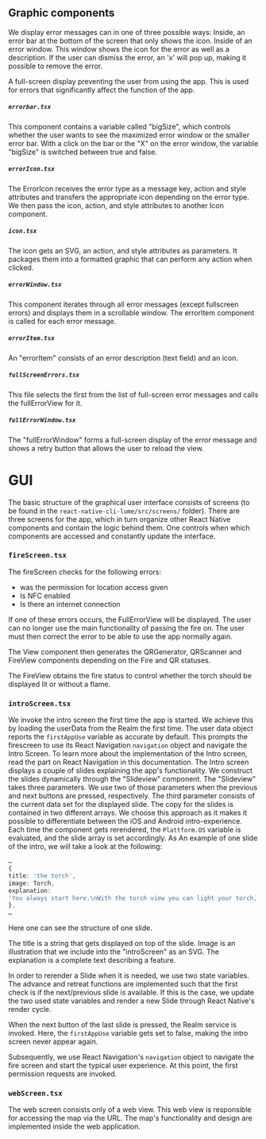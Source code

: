 ## Graphic components

We display error messages can in one of three possible ways:
Inside, an error bar at the bottom of the screen that only shows the icon.
Inside of an error window. This window shows the icon for the error as well as a description. If the user can dismiss the error, an 'x' will pop up, making it possible to remove the error.

A full-screen display preventing the user from using the app. This is used for errors that significantly affect the function of the app.

##### `errorbar.tsx`

This component contains a variable called "bigSize", which controls whether the user wants to see the maximized error window or the smaller error bar. With a click on the bar or the "X" on the error window, the variable "bigSize" is switched between true and false.

##### `errorIcon.tsx`

The ErrorIcon receives the error type as a message key, action and style attributes and transfers the appropriate icon depending on the error type. We then pass the icon, action, and style attributes to another Icon component.

##### `icon.tsx`

The icon gets an SVG, an action, and style attributes as parameters. It packages them into a formatted graphic that can perform any action when clicked.

##### `errorWindow.tsx`

This component iterates through all error messages (except fullscreen errors) and displays them in a scrollable window. The errorItem component is called for each error message.

##### `errorItem.tsx`

An "errorItem" consists of an error description (text field) and an icon.

##### `fullScreenErrors.tsx`

This file selects the first from the list of full-screen error messages and calls the fullErrorView for it.

##### `fullErrorWindow.tsx`

The "fullErrorWindow" forms a full-screen display of the error message and shows a retry button that allows the user to reload the view.

# GUI

The basic structure of the graphical user interface consists of screens (to be found in the `react-native-cli-lume/src/screens/` folder).
There are three screens for the app, which in turn organize other React Native components and contain the logic behind them. One controls when which components are accessed and constantly update the interface.

### `fireScreen.tsx`

The fireScreen checks for the following errors:

- was the permission for location access given
- Is NFC enabled
- Is there an internet connection

If one of these errors occurs, the FullErrorView will be displayed. The user can no longer use the main functionality of passing the fire on. The user must then correct the error to be able to use the app normally again.

The View component then generates the QRGenerator, QRScanner and FireView components depending on the Fire and QR statuses.

The FireView obtains the fire status to control whether the torch should be displayed lit or without a flame.

### `introScreen.tsx`

We invoke the intro screen the first time the app is started. We achieve this by loading the userData from the Realm the first time. The user data object reports the `firstAppUse` variable as accurate by default. This prompts the firescreen to use its React Navigation `navigation` object and navigate the Intro Screen. To learn more about the implementation of the Intro screen, read the part on React Navigation in this documentation. The Intro screen displays a couple of slides explaining the app's functionality. We construct the slides dynamically through the "Slideview" component. The "Slideview" takes three parameters. We use two of those parameters when the previous and next buttons are pressed, respectively. The third parameter consists of the current data set for the displayed slide. The copy for the slides is contained in two different arrays. We choose this approach as it makes it possible to differentiate between the iOS and Android intro-experience. Each time the component gets rerendered, the `Plattform.OS` variable is evaluated, and the slide array is set accordingly. As An example of one slide of the intro, we will take a look at the following:

```typescript
…
{
title: 'the torch',
image: Torch,
explanation:
'You always start here.\nWith the torch view you can light your torch, see if your torch is lit and also receive your flame',
},
…
```

Here one can see the structure of one slide.

The title is a string that gets displayed on top of the slide. Image is an illustration that we include into the "introScreen" as an SVG. The explanation is a complete text describing a feature.

In order to rerender a Slide when it is needed, we use two state variables. The advance and retreat functions are implemented such that the first check is if the next/previous slide is available. If this is the case, we update the two used state variables and render a new Slide through React Native's render cycle.

When the next button of the last slide is pressed, the Realm service is invoked. Here, the `firstAppUse` variable gets set to false, making the intro screen never appear again.

Subsequently, we use React Navigation's `navigation` object to navigate the fire screen and start the typical user experience. At this point, the first permission requests are invoked.

### `webScreen.tsx`

The web screen consists only of a web view. This web view is responsible for accessing the map via the URL. The map's functionality and design are implemented inside the web application.
